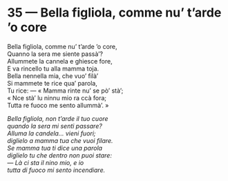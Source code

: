 # 35 — Bella figliola, comme nu’ t’arde ’o core

Bella figliola, comme nu’ t’arde ’o core,  
Quanno la sera me siente passà’?  
Allummete la cannela e ghiesce fore,  
E va rincello tu alla mamma toja.  
Bella nennella mia, che vuo’ filà’  
Si mammete te rice qua’ parola,  
Tu rice: — « Mamma rinte nu’ se pò’ stà’;  
« Nce stà’ lu ninnu mio ra ccà fora;  
Tutta re fuoco me sento allummà’. »

_Bella figliola, non t’arde il tuo cuore  
quando la sera mi senti passare?  
Alluma la candela... vieni fuori;  
diglielo a mamma tua che vuoi filare.  
Se mamma tua ti dice una parola  
diglielo tu che dentro non puoi stare:  
— Là ci sta il nino mio, e io  
tutta di fuoco mi sento incendiare._

